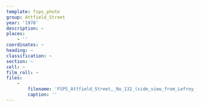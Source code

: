 ```yaml
---
template: fsps_photo
group: Attfield_Street
year: '1978'
description: ~
places:
    - ''
coordinates: ~
heading: ~
classification: ~
section: ~
cell: ~
film_roll: ~
files:
    -
        filename: 'FSPS_Attfield_Street,_No_132_(side_view_from_Lefroy_Road),_17-11-N,_1978.png'
        caption: ''
---
```

